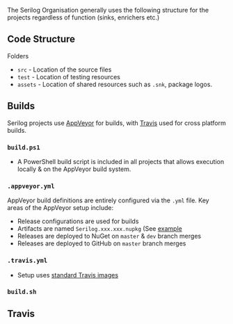 The Serilog Organisation generally uses the following structure for the projects regardless of function (sinks, enrichers etc.)

## Code Structure

Folders 
* `src` - Location of the source files
* `test` - Location of testing resources
* `assets` - Location of shared resources such as `.snk`, package logos.

## Builds

Serilog projects use [AppVeyor](https://ci.appveyor.com/project/serilog/serilog) for builds, with [Travis](https://travis-ci.org/serilog/serilog) used for cross platform builds.

### `build.ps1`
* A PowerShell build script is included in all projects that allows execution locally & on the AppVeyor build system.

### `.appveyor.yml`
AppVeyor build definitions are entirely configured via the `.yml` file.  Key areas of the AppVeyor setup include:
* Release configurations are used for builds
* Artifacts are named `Serilog.xxx.xxx.nupkg` (See [example](https://github.com/serilog/serilog/blob/dev/appveyor.yml#L9)
* Releases are deployed to NuGet on `master` & `dev` branch merges
* Releases are deployed to GitHub on `master` branch merges

### `.travis.yml`
* Setup uses [standard Travis images](https://github.com/serilog/serilog/blob/dev/.travis.yml#L2)

### `build.sh`



## Travis
